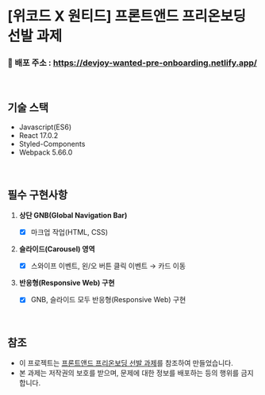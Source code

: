 # [위코드 X 원티드] 프론트앤드 프리온보딩 선발 과제

### 📍 배포 주소 : https://devjoy-wanted-pre-onboarding.netlify.app/

<br />

## 기술 스택

- Javascript(ES6)
- React 17.0.2
- Styled-Components
- Webpack 5.66.0

<br />

## 필수 구현사항

1. **상단 GNB(Global Navigation Bar)**
   - [x] 마크업 작업(HTML, CSS)
2. **슬라이드(Carousel) 영역**

   - [x] 스와이프 이벤트, 왼/오 버튼 클릭 이벤트 → 카드 이동

3. **반응형(Responsive Web) 구현**
   - [x] GNB, 슬라이드 모두 반응형(Responsive Web) 구현

<br />

## 참조

- 이 프로젝트는 [프론트앤드 프리온보딩 선발 과제](https://www.notion.so/X-9e8ff10dd1614112a81797219b7e6742)를 참조하여 만들었습니다.
- 본 과제는 저작권의 보호를 받으며, 문제에 대한 정보를 배포하는 등의 행위를 금지 합니다.
